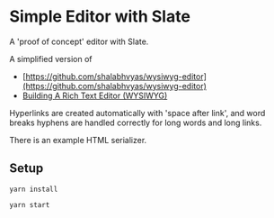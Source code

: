 # Simple Editor with Slate

A 'proof of concept' editor with Slate.

A simplified version of 

- [https://github.com/shalabhvyas/wysiwyg-editor](https://github.com/shalabhvyas/wysiwyg-editor)
- [Building A Rich Text Editor (WYSIWYG)](https://www.smashingmagazine.com/2021/05/building-wysiwyg-editor-javascript-slatejs/)

Hyperlinks are created automatically with 'space after link', and word breaks hyphens are handled correctly for long words and long links. 

There is an example HTML serializer.

## Setup

`yarn install`

`yarn start`